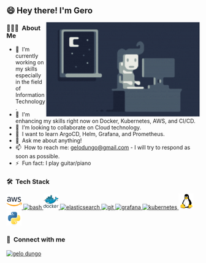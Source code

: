 <h2>😄 Hey there! I'm Gero</h2>
<img align="right" alt="Coding"  width="400" src="https://raw.githubusercontent.com/AVS1508/AVS1508/master/assets/Night-Coding.gif">


### 👨🏻‍💻 &nbsp;About Me

- 🔭 &nbsp;I’m currently working on my skills especially in the field of Information Technology.
- 🌱 &nbsp;I'm enhancing my skills right now on Docker, Kubernetes, AWS, and CI/CD.
- 👯 &nbsp;I’m looking to collaborate on Cloud technology.
- 🤔 &nbsp;I want to learn ArgoCD, Helm, Grafana, and Prometheus.
- 💬 &nbsp;Ask me about anything!
- 📫 &nbsp;How to reach me: gelodungo@gmail.com - I will try to respond as soon as possible.
- ⚡ &nbsp;Fun fact: I play guitar/piano

### 🛠 &nbsp;Tech Stack
<p align="left"> <a href="https://aws.amazon.com" target="_blank" rel="noreferrer"> <img src="https://raw.githubusercontent.com/devicons/devicon/master/icons/amazonwebservices/amazonwebservices-original-wordmark.svg" alt="aws" width="40" height="40"/> </a> <a href="https://www.gnu.org/software/bash/" target="_blank" rel="noreferrer"> <img src="https://www.vectorlogo.zone/logos/gnu_bash/gnu_bash-icon.svg" alt="bash" width="40" height="40"/> </a> <a href="https://www.docker.com/" target="_blank" rel="noreferrer"> <img src="https://raw.githubusercontent.com/devicons/devicon/master/icons/docker/docker-original-wordmark.svg" alt="docker" width="40" height="40"/> </a> <a href="https://www.elastic.co" target="_blank" rel="noreferrer"> <img src="https://www.vectorlogo.zone/logos/elastic/elastic-icon.svg" alt="elasticsearch" width="40" height="40"/> </a> <a href="https://git-scm.com/" target="_blank" rel="noreferrer"> <img src="https://www.vectorlogo.zone/logos/git-scm/git-scm-icon.svg" alt="git" width="40" height="40"/> </a> <a href="https://grafana.com" target="_blank" rel="noreferrer"> <img src="https://www.vectorlogo.zone/logos/grafana/grafana-icon.svg" alt="grafana" width="40" height="40"/> </a> <a href="https://kubernetes.io" target="_blank" rel="noreferrer"> <img src="https://www.vectorlogo.zone/logos/kubernetes/kubernetes-icon.svg" alt="kubernetes" width="40" height="40"/> </a> <a href="https://www.linux.org/" target="_blank" rel="noreferrer"> <img src="https://raw.githubusercontent.com/devicons/devicon/master/icons/linux/linux-original.svg" alt="linux" width="40" height="40"/> </a> <a href="https://www.python.org" target="_blank" rel="noreferrer"> <img src="https://raw.githubusercontent.com/devicons/devicon/master/icons/python/python-original.svg" alt="python" width="40" height="40"/> </a> </p>

### 👋 &nbsp;Connect with me
<p align="left">
<a href="https://www.linkedin.com/in/angelo-dungo-b7b496180" target="blank"><img align="center" src="https://raw.githubusercontent.com/rahuldkjain/github-profile-readme-generator/master/src/images/icons/Social/linked-in-alt.svg" alt="gelo dungo" height="30" width="40" /></a>
</p>
